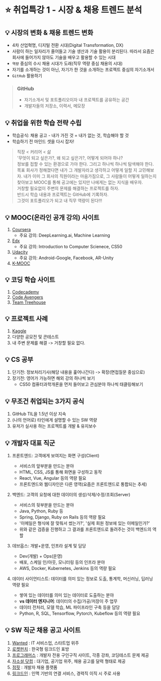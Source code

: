 # :star: 취업특강 1 - 시장 & 채용 트렌드 분석

## :bulb: 시장의 변화 & 채용 트렌드 변화
- 4차 산업혁명, 디지털 전환 시대(Digital Transformation, DX)
- 사람이 하는 일자리가 줄어들고 기술 생산과 기술 활용이 분리된다. 따라서 요즘은 회사에 들어가지 않아도 기술을 배우고 활용할 수 있는 시대
- `역량` 중심의 수시 채용 시대가 도래(직무 역량 중심 채용의 시대)
- 자기를 소개하는 것이 아닌, 자기가 한 것을 소개하는 프로젝트 중심의 자기소개서
- `GitHub` 활용하기

> ### GitHub
> - 자기소개서 및 포트폴리오이자 내 프로젝트를 공유하는 공간  
> - 개발자들의 저장소, 이력서, 메모장

## :bulb: 취업을 위한 학습 전략 수립
- 학습공식: 채용 공고 - 내가 가진 것 = 내가 없는 것, 학습해야 할 것
- 학습하기 전 마인드 셋을 다시 잡자!
> 직장 < 커리어 < 삶  
> '무엇이 되고 싶은가?, 왜 되고 싶은가?, 어떻게 되어야 하나?  
> 정보를 접할 수 있는 환경으로 가야 한다. 그리고 하나씩 하나씩 탐색해야 한다.  
> 목표 회사가 정해졌다면 내가 그 개발자라고 생각하고 어떻게 일할 지 고민해보자.
> 내가 이미 그 회사의 직원이라는 마음가짐으로, 그 사람들이 어떻게 일하는지 찾아보고 MOOC를 통해 공고에는 있지만 나에게는 없는 지식을 배우자.  
> 거창할 필요없이 주변의 문제를 해결하는 프로젝트를 하자.  
> 반드시 학습 내용과 프로젝트는 GitHub에 기록하자.  
> 그것이 포트폴리오가 되고 내 직무 역량이 된다!!!  

## :bulb: MOOC(온라인 공개 강의) 사이트
1. [Coursera](https://www.coursera.org/)
    - 주요 강의: DeepLearning.ai, Machine Learning
2. [Edx](https://www.edx.org/)
    - 주요 강의: Introduction to Computer Scienece, CS50
3. [Udacity](https://www.udacity.com/)
    - 주요 강의: Android-Google, Facebook, AR-Unity
4. [K-MOOC](http://www.kmooc.kr/)

## :bulb: 코딩 학습 사이트
1. [Codecademy](https://www.codecademy.com)
2. [Code Avengers](https://www.codeavengers.com)
3. [Team Treehouse](https://teamtreehouse.com)

## :bulb: 프로젝트 사례
1. [Kaggle](https://www.kaggle.com)
2. 다양한 공모전 및 콘테스트
3. 내 주변 문제를 해결 -> 거창할 필요 없다.

## :bulb: CS 공부
  1. 단기전: 정보처리기사(해당 내용을 훑어나간다) -> 확장(면접질문 중심으로)
  2. 장기전: 영어가 가능하면 해외 강의 하나씩 보기
      - CS50 컴퓨터과학개론을 먼저 들어보고 관심분야 하나씩 태클링해보기

## :bulb: 무조건 취업되는 3가지 공식
  1. GitHub TIL을 1.5년 이상 지속
  2. (나의 언어로) 타인에게 설명할 수 있는 SW 역량
  3. 유저가 실사용 하는 프로젝트를 개발 & 유지보수

## :bulb: 개발자 대표 직군
1. 프론트엔드: 고객에게 보여지는 화면 구성(Client)
    - 서비스의 앞부분을 만드는 분야
    - HTML, CSS, JS를 통해 화면을 구성하고 동작
    - React, Vue, Angular 등의 역량 필요
    - 프론트엔드와 웹디자인은 다른 영역(요즘은 프론트엔드로 통합되는 추세)

2. 백엔드: 고객의 요청에 대한 데이터의 생성/삭제/수정/조회(Server)
    - 서비스의 뒷부분을 만드는 분야
    - Java, Python, Ruby 등
    - Spring, Django, Ruby on Rails 등의 역량 필요
    - '이메일은 형식에 잘 맞춰서 썼는가?', '실제 회원 정보에 있는 이메일인가?'
    - 위와 같은 검증을 진행하고 그 결과를 프론트엔드로 돌려주는 것이 백엔드의 역할

3. 데브옵스: 개발+운영, 인프라 설계 및 담당
    - Dev(개발) + Ops(운영)
    - 배포, 스케일 인/아웃, 모니터링 등의 인프라 분야
    - AWS, Docker, Kubernetes, Jenkins 등의 역량 필요

4. 데이터 사이언티스트: 데이터를 의미 있는 정보로 도출, 통계학, 머신러닝, 딥러닝 역량 필요
    - 쌓여 있는 데이터를 의미 있는 데이터로 도출하는 분야
    - **vs 데이터 엔지니어**: 데이터의 수집/가공/저장이 주 업무
    - 데이터 전처리, 모델 학습, ML 파이프라인 구축 등을 담당
    - Python, R, SQL, Tensorflow, Pytorch, Kubeflow 등의 역량 필요

## :bulb: SW 직군 채용 공고 사이트
1. [Wanted](https://www.wanted.co.kr) : IT 서비스업, 스타트업 위주
2. [로켓펀치](https://www.rocketpunch.com) : 한국형 링크드인 표방
3. [프로그래머스](https://programmers.co.kr) : 개발자 전용 구인구직 사이트, 각종 강좌, 코딩테스트 문제 제공
4. [자소설 닷컴](https://jasoseol.com) : 대기업, 공기업 위주, 채용 공고를 달력 형태로 제공
5. [점핏](https://www.jumpit.co.kr) : 개발자 채용 플랫폼
6. [링크드인](https://kr.linkedin.com) : 인맥 기반의 연결 서비스, 경력직 이직 시 주로 사용